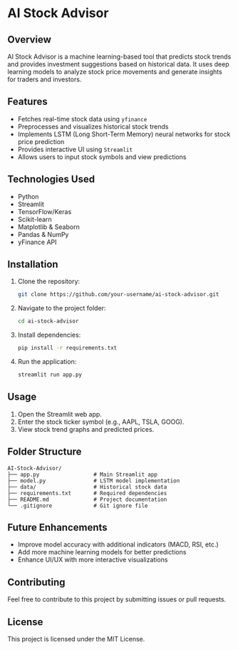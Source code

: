 # AI Stock Advisor

## Overview
AI Stock Advisor is a machine learning-based tool that predicts stock trends and provides investment suggestions based on historical data. It uses deep learning models to analyze stock price movements and generate insights for traders and investors.

## Features
- Fetches real-time stock data using `yfinance`
- Preprocesses and visualizes historical stock trends
- Implements LSTM (Long Short-Term Memory) neural networks for stock price prediction
- Provides interactive UI using `Streamlit`
- Allows users to input stock symbols and view predictions

## Technologies Used
- Python
- Streamlit
- TensorFlow/Keras
- Scikit-learn
- Matplotlib & Seaborn
- Pandas & NumPy
- yFinance API

## Installation
1. Clone the repository:
   ```bash
   git clone https://github.com/your-username/ai-stock-advisor.git
   ```
2. Navigate to the project folder:
   ```bash
   cd ai-stock-advisor
   ```
3. Install dependencies:
   ```bash
   pip install -r requirements.txt
   ```
4. Run the application:
   ```bash
   streamlit run app.py
   ```

## Usage
1. Open the Streamlit web app.
2. Enter the stock ticker symbol (e.g., AAPL, TSLA, GOOG).
3. View stock trend graphs and predicted prices.

## Folder Structure
```
AI-Stock-Advisor/
├── app.py                 # Main Streamlit app
├── model.py               # LSTM model implementation
├── data/                  # Historical stock data
├── requirements.txt       # Required dependencies
├── README.md              # Project documentation
└── .gitignore             # Git ignore file
```

## Future Enhancements
- Improve model accuracy with additional indicators (MACD, RSI, etc.)
- Add more machine learning models for better predictions
- Enhance UI/UX with more interactive visualizations

## Contributing
Feel free to contribute to this project by submitting issues or pull requests.

## License
This project is licensed under the MIT License.

